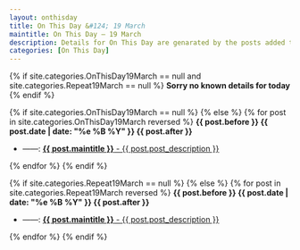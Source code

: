 ```yaml
---
layout: onthisday
title: On This Day &#124; 19 March
maintitle: On This Day — 19 March
description: Details for On This Day are genarated by the posts added to the website so the content is subject to changes/updates over time.
categories: [On This Day]
---
```


{% if site.categories.OnThisDay19March == null and site.categories.Repeat19March == null %}
<strong>Sorry no known details for today</strong>
{% endif %}

{% if site.categories.OnThisDay19March == null %}
{% else %}
{% for post in site.categories.OnThisDay19March reversed %}
<strong>{{ post.before }} {{ post.date | date: "%e %B %Y" }} {{ post.after }}</strong>
<ul>
<li> ——: <a href="{{ post.url }}"><strong>{{ post.maintitle }}</strong> - {{ post.post_description }}</a></li>
</ul>
{% endfor %}
{% endif %}

{% if site.categories.Repeat19March == null %}
{% else %}
{% for post in site.categories.Repeat19March reversed %}
<strong>{{ post.before }} {{ post.date | date: "%e %B %Y" }} {{ post.after }}</strong>
<ul>
<li> ——: <a href="{{ post.url }}"><strong>{{ post.maintitle }}</strong> - {{ post.post_description }}</a></li>
</ul>
{% endfor %}
{% endif %}
